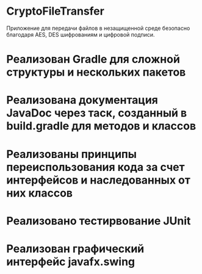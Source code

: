 # CryptoFileTransfer
Приложение для передачи файлов в незащищенной среде безопасно благодаря AES, DES шифрованиям и цифровой подписи.
# Реализован Gradle для сложной структуры и нескольких пакетов
# Реализована документация JavaDoc через таск, созданный в build.gradle для методов и классов
# Реализованы принципы переиспользования кода за счет интерфейсов и наследованных от них классов
# Реализовано тестирвование JUnit
# Реализован графический интерфейс javafx.swing
